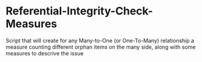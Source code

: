 # Referential-Integrity-Check-Measures
 Script that will create for any Many-to-One (or One-To-Many) relationship a measure counting different orphan items on the many side, along with some measures to descrive the issue
